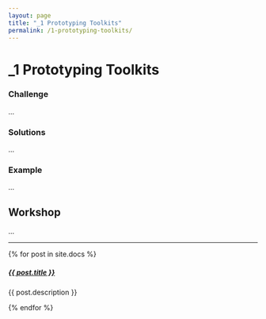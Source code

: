 ```yaml
---
layout: page
title: "_1 Prototyping Toolkits"
permalink: /1-prototyping-toolkits/
---
```


# _1 Prototyping Toolkits

### Challenge
...

### Solutions
...

### Example
...

## Workshop
...

<div class="section-index">
    <hr class="panel-line">
    {% for post in site.docs  %}        
    <div class="entry">
    <h5><a href="{{ post.url | prepend: site.baseurl }}">{{ post.title }}</a></h5>
    <p>{{ post.description }}</p>
    </div>{% endfor %}
</div>